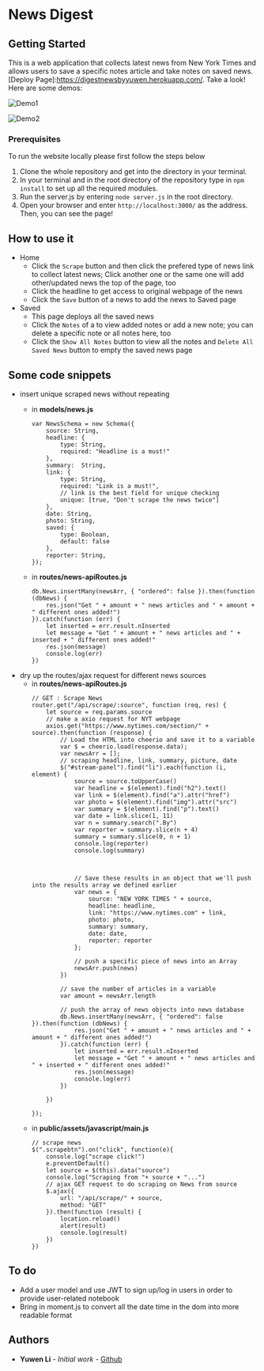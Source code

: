 # News Digest

## Getting Started

This is a web application that collects latest news from New York Times and allows users to save a specific notes article and take notes on saved news. [Deploy Page]:https://digestnewsbyyuwen.herokuapp.com/. Take a look! Here are some demos:

![Demo1](/demos/demo1.gif)

![Demo2](/demos/demo2.gif)

### Prerequisites

To run the website locally please first follow the steps below

1. Clone the whole repository and get into the directory in your terminal.
2. In your terminal and in the root directory of the repository type in  `npm install`  to set up all the required modules.
3. Run the server.js by entering `node server.js` in the root directory. 
4. Open your browser and enter `http://localhost:3000/` as the address. Then, you can see the page!

## How to use it
- Home
  - Click the `Scrape` button and then click the prefered type of news link to collect latest news; Click another one or the same one will add other/updated news the top of the page, too
  - Click the headline to get access to original webpage of the news
  - Click the `Save` button of a news to add the news to Saved page
- Saved
  - This page deploys all the saved news
  - Click the `Notes` of a to view added notes or add a new note; you can delete a specific note or all notes here, too
  - Click the `Show All Notes` button to view all the notes and `Delete All Saved News` button to empty the saved news page

## Some code snippets
- insert unique scraped news without repeating
  - in **models/news.js**
  
    ~~~~
    var NewsSchema = new Schema({
        source: String,
        headline: {
            type: String,
            required: "Headline is a must!"
        },
        summary:  String,
        link: {
            type: String,
            required: "Link is a must!",
            // link is the best field for unique checking
            unique: [true, "Don't scrape the news twice"]
        },
        date: String,
        photo: String,
        saved: {
            type: Boolean,
            default: false
        },
        reporter: String,
    });
    ~~~~

  - in **routes/news-apiRoutes.js**
    ~~~~
    db.News.insertMany(newsArr, { "ordered": false }).then(function (dbNews) {
        res.json("Get " + amount + " news articles and " + amount + " different ones added!")
    }).catch(function (err) {
        let inserted = err.result.nInserted
        let message = "Get " + amount + " news articles and " + inserted + " different ones added!"
        res.json(message)
        console.log(err)
    })
    ~~~~
- dry up the routes/ajax request for different news sources
  - in **routes/news-apiRoutes.js**
    ~~~~
    // GET : Scrape News
    router.get("/api/scrape/:source", function (req, res) {
        let source = req.params.source
        // make a axio request for NYT webpage
        axios.get("https://www.nytimes.com/section/" + source).then(function (response) {
            // Load the HTML into cheerio and save it to a variable 
            var $ = cheerio.load(response.data);
            var newsArr = [];
            // scraping headline, link, summary, picture, date
            $("#stream-panel").find("li").each(function (i, element) {
                source = source.toUpperCase()
                var headline = $(element).find("h2").text()
                var link = $(element).find("a").attr("href")
                var photo = $(element).find("img").attr("src")
                var summary = $(element).find("p").text()
                var date = link.slice(1, 11)
                var n = summary.search(".By")
                var reporter = summary.slice(n + 4)
                summary = summary.slice(0, n + 1)
                console.log(reporter)
                console.log(summary)



                // Save these results in an object that we'll push into the results array we defined earlier
                var news = {
                    source: "NEW YORK TIMES " + source,
                    headline: headline,
                    link: "https://www.nytimes.com" + link,
                    photo: photo,
                    summary: summary,
                    date: date,
                    reporter: reporter
                };

                // push a specific piece of news into an Array
                newsArr.push(news)
            })

            // save the number of articles in a variable
            var amount = newsArr.length

            // push the array of news objects into news database
            db.News.insertMany(newsArr, { "ordered": false }).then(function (dbNews) {
                res.json("Get " + amount + " news articles and " + amount + " different ones added!")
            }).catch(function (err) {
                let inserted = err.result.nInserted
                let message = "Get " + amount + " news articles and " + inserted + " different ones added!"
                res.json(message)
                console.log(err)
            })

        })

    });
    ~~~~
  - in **public/assets/javascript/main.js**
    ~~~~
    // scrape news
    $(".scrapebtn").on("click", function(e){
        console.log("scrape click!")
        e.preventDefault()
        let source = $(this).data("source")
        console.log("Scraping from "+ source + "...")
        // ajax GET request to do scraping on News from source
        $.ajax({
            url: "/api/scrape/" + source,
            method: "GET"
        }).then(function (result) {
            location.reload()
            alert(result)
            console.log(result)
        })
    })
    ~~~~

## To do
- Add a user model and use JWT to sign up/log in users in order to provide user-related notebook
- Bring in moment.js to convert all the date time in the dom into more readable format


## Authors

* **Yuwen Li** - *Initial work* - [Github](https://github.com/muzlee1113)

